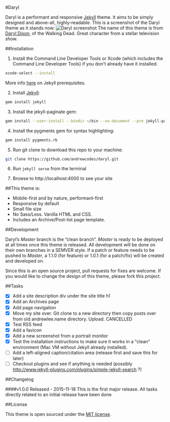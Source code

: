 #Daryl

Daryl is a performant and responsive [Jekyll](http://jekyllrb.com) theme. It aims to be simply designed and above-all, highly-readable. This is a screenshot of the Daryl theme as it stands now:
![Daryl screenshot](https://raw.githubusercontent.com/andrewcodes/daryl/master/daryl-screenshot.jpg) The name of this theme is from [Daryl Dixon](http://walkingdead.wikia.com/wiki/Daryl_Dixon_(TV_Series)), of the Walking Dead. Great character from a stellar television show.

##Installation

1. Install the Command Line Developer Tools or Xcode (which includes the Command Line Developer Tools) if you don't already have it installed.
```bash
xcode-select --install
```
More info [here](http://jekyllrb.com/docs/installation/) on Jekyll prerequisites.

2. Install [Jekyll](http://jekyllrb.com):
```bash
gem install jekyll
```

3. Install the jekyll-paginate gem:
```bash
gem install --user-install --bindir ~/bin --no-document --pre jekyll-paginate
```

4. Install the pygments gem for syntax highlighting:
```bash
gem install pygments.rb
```

5. Run git clone to download this repo to your machine:
```bash
git clone https://github.com/andrewcodes/daryl.git
```

6. Run ```jekyll serve``` from the terminal

7. Browse to http://localhost:4000 to see your site

##This theme is:

- Mobile-first and by nature, performant-first
- Responsive by default
- Small file size
- No Sass/Less. Vanilla HTML and CSS.
- Includes an Archive/Post-list page template.

##Development

Daryl’s *Master* branch is the “clean branch”. *Master* is ready to be deployed at all times once this theme is released. All development will be done on their own branches in a SEMVER style. If a patch or feature needs to be pushed to _Master_, a 1.1.0 (for feature) or 1.0.1 (for a patch/fix) will be created and developed on.

Since this is an open source project, pull requests for fixes are welcome. If you would like to change the design of this theme, please fork this project.

##Tasks

- [X] Add a site description div under the site title h1
- [X] Add an Archives page
- [X] Add page navigation
- [X] Move my site over. Git clone to a new directory then copy posts over from old andrewlee.name directory. Upload. CANCELLED
- [X] Test RSS feed
- [X] Add a favicon
- [X] Add a new screenshot from a portrait monitor
- [x] Test the installation instructions to make sure it works in a "clean" environment (Mac VM without Jekyll already installed).
- [ ] Add a left-aligned caption/citation area (release first and save this for later)
- [ ] Checkout plugins and see if anything is needed (possibly http://www.jekyll-plugins.com/plugins/simple-jekyll-search ?)

##Changelog

####v1.0.0 Released - 2015-11-18
This is the first major release. All tasks directly related to an initial release have been done

##License

This theme is open sourced under the [MIT license](https://github.com/andrewcodes/daryl/blob/gh-pages/LICENSE).
